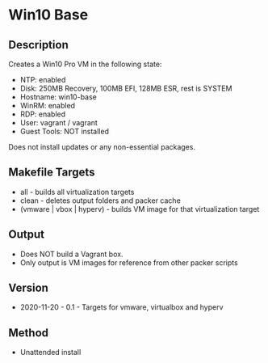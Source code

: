 Win10 Base
==========

Description
-----------
Creates a Win10 Pro VM in the following state:
- NTP: enabled
- Disk: 250MB Recovery, 100MB EFI, 128MB ESR, rest is SYSTEM
- Hostname: win10-base
- WinRM: enabled
- RDP: enabled
- User: vagrant / vagrant
- Guest Tools: NOT installed

Does not install updates or any non-essential packages.

Makefile Targets
----------------
* all - builds all virtualization targets
* clean - deletes output folders and packer cache
* (vmware | vbox | hyperv) - builds VM image for that virtualization target

Output
------
* Does NOT build a Vagrant box.
* Only output is VM images for reference from other packer scripts

Version
-------
* 2020-11-20 - 0.1 - Targets for vmware, virtualbox and hyperv

Method
------
- Unattended install